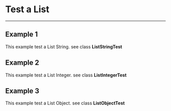 # Test a List
---

## Example 1

This example test a List String. see class **ListStringTest**

## Example 2

This example test a List Integer. see class **ListIntegerTest**

## Example 3

This example test a List Object. see class **ListObjectTest**

